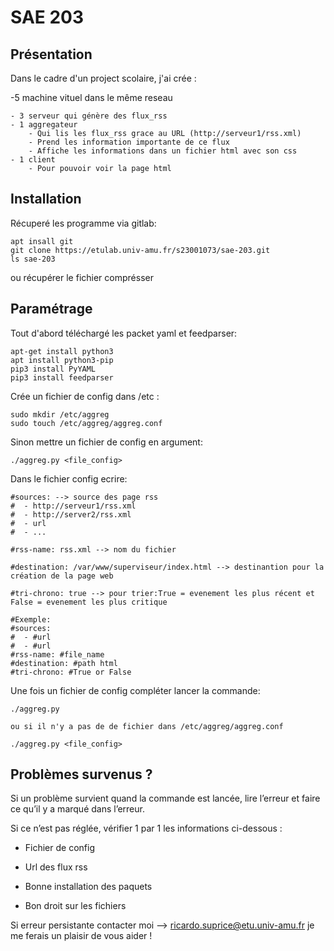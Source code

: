 # SAE 203



## Présentation

Dans le cadre d'un project scolaire, j'ai crée :

-5 machine vituel dans le même reseau 

    - 3 serveur qui génère des flux_rss 
    - 1 aggregateur 
        - Qui lis les flux_rss grace au URL (http://serveur1/rss.xml)
        - Prend les information importante de ce flux
        - Affiche les informations dans un fichier html avec son css
    - 1 client
        - Pour pouvoir voir la page html
## Installation

Récuperé les programme via gitlab:

```
apt insall git
git clone https://etulab.univ-amu.fr/s23001073/sae-203.git
ls sae-203
```
ou récupérer le fichier comprésser 


## Paramétrage

Tout d'abord téléchargé les packet yaml et feedparser: 
```
apt-get install python3
apt install python3-pip
pip3 install PyYAML
pip3 install feedparser
```

Crée un fichier de config dans /etc :

```
sudo mkdir /etc/aggreg
sudo touch /etc/aggreg/aggreg.conf
```
Sinon mettre un fichier de config en argument:
```
./aggreg.py <file_config>
```

Dans le fichier config ecrire:
```
#sources: --> source des page rss  
#  - http://serveur1/rss.xml
#  - http://server2/rss.xml
#  - url
#  - ...

#rss-name: rss.xml --> nom du fichier 

#destination: /var/www/superviseur/index.html --> destinantion pour la création de la page web

#tri-chrono: true --> pour trier:True = evenement les plus récent et False = evenement les plus critique

#Exemple:
#sources:
#  - #url
#  - #url
#rss-name: #file_name
#destination: #path html
#tri-chrono: #True or False

```

Une fois un fichier de config compléter lancer la commande:
```
./aggreg.py 

ou si il n'y a pas de de fichier dans /etc/aggreg/aggreg.conf

./aggreg.py <file_config>
```

## Problèmes survenus ? 
    
Si un problème survient quand la commande est lancée, lire l’erreur et faire ce qu’il y a marqué dans l’erreur. 

Si ce n’est pas réglée, vérifier 1 par 1 les informations ci-dessous : 

- Fichier de config 

- Url des flux rss 

- Bonne installation des paquets 

- Bon droit sur les fichiers 

Si erreur persistante contacter moi --> ricardo.suprice@etu.univ-amu.fr je me ferais un plaisir de vous aider ! 

